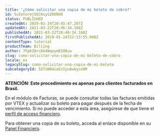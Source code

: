 ```yaml
---
title: '¿Cómo solicitar una copia de mi boleto de cobro?'
id: 5uIetorejSECKuyS2068mG
status: PUBLISHED
createdAt: 2019-01-24T20:45:47.207Z
updatedAt: 2021-03-22T20:46:34.168Z
publishedAt: 2021-03-22T20:46:34.168Z
firstPublishedAt: 2019-01-24T22:13:55.908Z
contentType: tutorial
productTeam: Billing
author: 7FpKZ0rc6k4WqeymES80cw
slug: como-solicitar-una-copia-de-mi-boleto-de-cobro
locale: es
legacySlug: como-solicitar-una-copia-de-mi-boleto
subcategoryId: 5ZfsNR4ioEsIyu6wkyce0M
---
```


<div class="alert alert-info" role="alert"><strong>ATENCIÓN: Este procedimiento es apenas para clientes facturados en Brasil.</strong></div>

En el módulo de Facturas, se puede consultar todas las facturas emitidas por VTEX y actualizar su boleto para pagar después de la fecha de vencimiento. Si no puede acceder a esta área, asegúrese de que tiene el [perfil de acceso financiero](https://help.vtex.com/es/tutorial/como-criar-um-perfil-de-acesso-financeiro--717qPtxW3Cy9n5KrReHeVv).

Para obtener una copia de su boleto, acceda al enlace disponible en su [Panel Financiero](https://help.vtex.com/es/tutorial/como-fazer-download-faturas-da-VTEX--tutorials_653).


